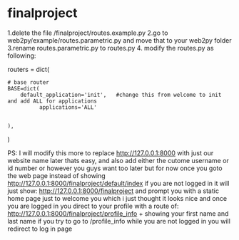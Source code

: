 # finalproject 
 
 1.delete the file /finalproject/routes.example.py
 2.go to web2py/example/routes.parametric.py and move that to your web2py folder
 3.rename routes.parametric.py to routes.py
 4. modify the routes.py as following:


 routers = dict(

    # base router
    BASE=dict(
        default_application='init',   #change this from welcome to init and add ALL for applications
              applications='ALL'
              

    ),
)


PS: I will modify this more to replace http://127.0.0.1:8000 with just our website name later thats easy, and also add either the cutome username or id number or however you guys want too later but for now once you goto the web page instead of showing 
http://127.0.0.1:8000/finalproject/default/index  if you are not logged in it will just show:
http://127.0.0.1:8000/finalproject and prompt you with a static home page 
just to welcome you which i just thought it looks nice and once you are logged in you direct to your profile with a route of:
http://127.0.0.1:8000/finalproject/profile_info + showing your first name and last name if you try to go to /profile_info while you are not logged in
you will redirect to log in page 

 

